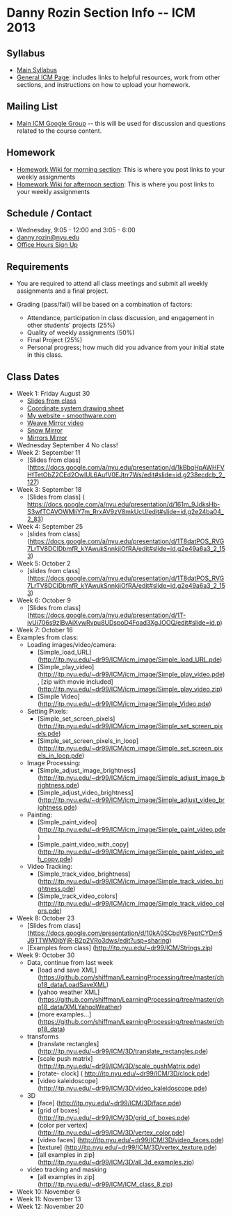 Danny Rozin Section Info -- ICM 2013
========================================

Syllabus
--------
- [Main Syllabus](https://github.com/ITPNYU/ICM-2013/blob/master/Syllabus-2013-All.md)
- [General ICM Page](https://github.com/ITPNYU/ICM-2013/blob/master/README.md): includes links to helpful resources, work from other sections, and instructions on how to upload your homework.

Mailing List
------------
- [Main ICM Google Group](https://groups.google.com/a/itp.nyu.edu/group/icm) -- this will be used for discussion and questions related to the course content.

Homework
--------
- [Homework Wiki for morning section](https://github.com/ITPNYU/ICM-2013/wiki/Homework-Rozin-Wed-morning): This is where you post links to your weekly assignments
- [Homework Wiki for afternoon section](https://github.com/ITPNYU/ICM-2013/wiki/Homework-Rozin-Wed-afternoon): This is where you post links to your weekly assignments


Schedule / Contact
------------------
- Wednesday, 9:05 - 12:00 and 3:05 - 6:00
- danny.rozin@nyu.edu
- [Office Hours Sign Up](https://itp.nyu.edu/inwiki/Signup/Rozin)

Requirements
------------
- You are required to attend all class meetings and submit all weekly assignments and a final project.

- Grading (pass/fail) will be based on a combination of factors:
    - Attendance, participation in class discussion, and engagement in other students' projects (25%)
    - Quality of weekly assignments (50%) 
    - Final Project (25%)
    - Personal progress; how much did you advance from your initial state in this class.

Class Dates
-----------
- Week 1: Friday August 30 
    - [Slides from class](https://docs.google.com/presentation/d/1625s7b1eRyQE44NMxdRlbX5_t0OCbELBaUqFdElq9js)
    - [Coordinate system drawing sheet](http://itp.nyu.edu/~dr99/ICM/coords_sheet.pdf)
    - [My website - smoothware.com](http:smoothware.com)
     - [Weave Mirror video](https://vimeo.com/7067089)
     - [Snow Mirror](http://www.youtube.com/watch?v=jZhFRTeY8Cs)
     - [Mirrors Mirror](http://www.youtube.com/watch?v=tRDfO9K392E)
- Wednesday September 4 No class!
- Week 2: September 11
    - [Slides from class] (https://docs.google.com/a/nyu.edu/presentation/d/1kBbqHpAWHFVHfTetObZ2CEd2OwlUL6AufV0EJtrr7Ws/edit#slide=id.g238ecdcb_2_127)
- Week 3: September 18
    - [Slides from class] ( https://docs.google.com/a/nyu.edu/presentation/d/161m_9JdksHb-S3wfTCAVOWMliY7m_RrxAV9zV8mkUcU/edit#slide=id.g2e24ba04_2_83)
- Week 4: September 25
    - [slides from class] (https://docs.google.com/a/nyu.edu/presentation/d/1T8datPOS_RVG7LrTV8DClDbmfR_kYAwukSnnkjiOfRA/edit#slide=id.g2e49a6a3_2_153)
- Week 5: October 2
    - [slides from class] (https://docs.google.com/a/nyu.edu/presentation/d/1T8datPOS_RVG7LrTV8DClDbmfR_kYAwukSnnkjiOfRA/edit#slide=id.g2e49a6a3_2_153)
- Week 6: October 9
    - [Slides from class] (https://docs.google.com/a/nyu.edu/presentation/d/1T-ivUi706s9zlBvAiXvwRvpu8UDspoD4Foad3XgJOOQ/edit#slide=id.p)
- Week 7: October 16
- Examples from class:
    - Loading images/video/camera:
        - [Simple_load_URL] (http://itp.nyu.edu/~dr99/ICM/icm_image/Simple_load_URL.pde)
        - [Simple_play_video] (http://itp.nyu.edu/~dr99/ICM/icm_image/Simple_play_video.pde), [zip with movie included] (http://itp.nyu.edu/~dr99/ICM/icm_image/Simple_play_video.zip)
        - [Simple Video] (http://itp.nyu.edu/~dr99/ICM/icm_image/Simple_Video.pde)
    - Setting Pixels:
        - [Simple_set_screen_pixels] (http://itp.nyu.edu/~dr99/ICM/icm_image/Simple_set_screen_pixels.pde)
        - [Simple_set_screen_pixels_in_loop] (http://itp.nyu.edu/~dr99/ICM/icm_image/Simple_set_screen_pixels_in_loop.pde)
    - Image Processing:
        - [Simple_adjust_image_brightness] (http://itp.nyu.edu/~dr99/ICM/icm_image/Simple_adjust_image_brightness.pde)
        - [Simple_adjust_video_brightness] (http://itp.nyu.edu/~dr99/ICM/icm_image/Simple_adjust_video_brightness.pde)
    - Painting:
        - [Simple_paint_video] (http://itp.nyu.edu/~dr99/ICM/icm_image/Simple_paint_video.pde)
        - [Simple_paint_video_with_copy] (http://itp.nyu.edu/~dr99/ICM/icm_image/Simple_paint_video_with_copy.pde)
    - Video Tracking:
        - [Simple_track_video_brightness] (http://itp.nyu.edu/~dr99/ICM/icm_image/Simple_track_video_brightness.pde)
        - [Simple_track_video_colors] (http://itp.nyu.edu/~dr99/ICM/icm_image/Simple_track_video_colors.pde)
- Week 8: October 23
    - [Slides from class] (https://docs.google.com/presentation/d/10kA0SCboV6PeptCYDm5J9TTWM0ibYjR-B2p2VRo3dws/edit?usp=sharing)
    - [Examples from class] (http://itp.nyu.edu/~dr99/ICM/Strings.zip)
- Week 9: October 30
    - Data, continue from last week
        - [load and save XML] (https://github.com/shiffman/LearningProcessing/tree/master/chp18_data/LoadSaveXML)
        - [yahoo weather XML] (https://github.com/shiffman/LearningProcessing/tree/master/chp18_data/XMLYahooWeather)
        - [more examples...] (https://github.com/shiffman/LearningProcessing/tree/master/chp18_data)
    - transforms
        - [translate rectangles] (http://itp.nyu.edu/~dr99/ICM/3D/translate_rectangles.pde)
        - [scale push matrix] (http://itp.nyu.edu/~dr99/ICM/3D/scale_pushMatrix.pde)
        - [rotate- clock] ( http://itp.nyu.edu/~dr99/ICM/3D/clock.pde)
        - [video kaleidoscope] (http://itp.nyu.edu/~dr99/ICM/3D/video_kaleidoscope.pde)
    - 3D
        - [face] (http://itp.nyu.edu/~dr99/ICM/3D/face.pde)
        - [grid of boxes] (http://itp.nyu.edu/~dr99/ICM/3D/grid_of_boxes.pde)
        - [color per vertex] (http://itp.nyu.edu/~dr99/ICM/3D/vertex_color.pde)
        - [video faces] (http://itp.nyu.edu/~dr99/ICM/3D/video_faces.pde)
        - [texture] (http://itp.nyu.edu/~dr99/ICM/3D/vertex_texture.pde)
        - [all examples in zip] (http://itp.nyu.edu/~dr99/ICM/3D/all_3d_examples.zip)
    - video tracking and masking
        - [all examples in zip] (http://itp.nyu.edu/~dr99/ICM/ICM_class_8.zip)
- Week 10: November 6
- Week 11: November 13
- Week 12: November 20
